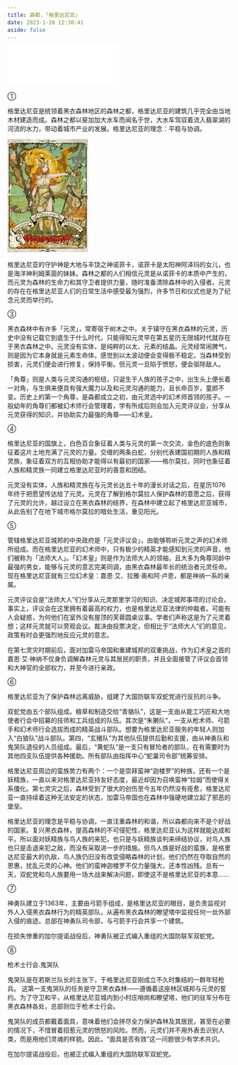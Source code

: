 ```yaml
---
title: 森都.「格里达尼亚」
date: 2023-1-20 12:30:41
aside: false
---
```


<iframe frameborder="no" border="0" marginwidth="0" marginheight="0" width=50% height=86 src="//music.163.com/outchain/player?type=2&id=28409324&auto=1&height=66"></iframe>

①

格里达尼亚是统领着黑衣森林地区的森林之都，格里达尼亚的建筑几乎完全由当地木材建造而成。森林之都以斐加加大水车而闻名于世，大水车驾驭着流入翡翠湖的河流的水力，带动着城市产业的发展。格里达尼亚的理念：平稳与协调。



<img src="异世相遇/异世旅志/双蛇党海报  大地与丰饶之神诺菲卡.jpg" alt="双蛇党海报  大地与丰饶之神诺菲卡" style="zoom:25%;" />

格里达尼亚的守护神是大地与丰饶之神诺菲卡，诺菲卡是太阳神阿泽玛的女儿，也是海洋神利姆莱茵的妹妹。森林之都的人们相信元灵是从诺菲卡的本质中产生的，而元灵为森林的生命力和其守卫者提供力量，随时准备清除森林中的入侵者。元灵的存在在格里达尼亚人们的日常生活中感受最为强烈，许多节日和仪式也是为了纪念元灵而举行的。



③

黑衣森林中有许多「元灵」，常寄宿于树木之中。关于镇守在黑衣森林的元灵，历史中没有记载它到底生于什么时代，只能得知元灵早在第五星历无限城时代就存在于黑衣森林之中。元灵没有实体，是纯粹的以太、元素的结晶。元灵经常闹脾气，则是因为它本身就是元素生命体，感觉到以太波动便会变得极不稳定。当森林受到损害，元灵们便会进行修复，保持平衡。但元灵一旦陷于愤怒，便会驱除敌人。

「角尊」则是人类与元灵沟通的枢纽，只诞生于人族的孩子之中，出生头上便长着一对角，与生俱来便具有强大魔力以及和元灵沟通的能力，且长命百岁，童颜不变。历史上的第一个角尊，是森都成立之初，由元灵选中的幻术师首领的孩子。一般幼年的角尊们都被幻术师行会管理着，学有所成后则会加入元灵评议会，分享从元灵获得的知识，并协助实力最强的角尊——幻术皇。



④

格里达尼亚的国旗上，白色百合象征着人类与元灵的第一次交流，金色的底色则象征着这片土地充满了元灵的力量。交缠的两条白蛇，分别代表建国初期的人族和精灵族，象征着双方的互相协助才能得以有最初的国家——格尔莫拉，同时也象征着人族和精灵族一同建立格里达尼亚时的善意和团结。

元灵没有实体，人族和精灵族在与元灵长达五十年的漫长对话之后，在星历1076年终于把愿望传达给了元灵。元灵在了解到格尔莫拉人保护森林的意愿之后，获得了元灵的允许，越过设立在黑衣森林的结界，在森林中建立起了格里达尼亚城市，从此告别了在地下城市格尔莫拉的暗处生活，重见阳光。



⑤

管辖格里达尼亚城邦的中央政府是「元灵评议会」，由能够聆听元灵之声的幻术师所组成。而在格里达尼亚的幻术师中，只有极少的精英才能感知到元灵的声音，他们被称为「法师大人」。「幻术皇」则是作为法师大人的领袖，且大多为角尊同龄中最强的男女，能够与元灵的意志完美同调，由黑衣森林最年长的统治者元灵任命。现在格里达尼亚就有三位幻术皇：嘉恩·艾、拉雅·奥和阿·卢恩，都是神纳一系的亲属。

元灵评议会是“法师大人”们分享从元灵那里学习的知识、决定城邦事项的讨论会。事实上，评议会在这里拥有着最高的权力，也是格里达尼亚法律的仲裁者。可能有人会疑惑，为何他们在室外没有屋顶的芙蓉圆桌议事。学者们声称这是为了元灵着想；这样元灵就可以旁观会议。裁决由投票决定，但相比于“法师大人”们的意见，政策有时会更强烈地反应元灵的意志。

在第七灵灾时期前后，面对加雷马帝国和重建城邦的双重挑战，作为幻术皇之首的嘉恩·艾·神纳不仅身负调解森林元灵与其居民的职责，并且全面接管了评议会首领和大神官的全部权力，并至今进行亲政。





⑥

格里达尼亚为了保护森林远离威胁，组建了大国防联军双蛇党进行反抗的斗争。

双蛇党由五个部队组成。粮草和制造交给“青貉队”，这是一支由从能工巧匠和大地使者行会中招募的技师和工兵组成的队伍。其次是“朱獭队”，一支从枪术师、弓箭手和幻术师行会选拔而成的精英战斗部队。想要为格里达尼亚服务的年轻人则加入“白狼队”战斗部队。第四，“玄猪队”为其他队伍提供后勤和支援，由从神勇队和鬼哭队退役的人员组成。最后，“黄蛇队”是一支只有冒险者的部队，在有需要时为其他四支队伍提供各种援助。所有部队由指挥中心“蛇巢司令部”统筹安排。

格里达尼亚周边的蛮族势力有两个：一个是崇拜蛮神“迦楼罗”的种族，还有一个是妖精族，一直以来对格里达尼亚持友好态度，最近却因为召唤蛮神“拉姆”而使得关系僵化。第七灵灾之后，森林受到了很大的创伤至今五年仍然没有痊愈，格里达尼亚一直持续着这种无法安定的状态，加雷马帝国也在森林中强硬地建立起了邪恶的堡垒。

格里达尼亚的理念是平稳与协调，一直注重森林的和谐，所以森都向来不是个好战的国家。复兴黑衣森林，提高森林的不可侵犯性，格里达尼亚认为这样就能达成和平。所以面对妖精族与鸟人族的来犯，也只是与妖精族谈判来缔结协议，对鸟人族也只是击退来犯之敌，而没有采取进一步的措施。但鸟人族是好战的蛮族，是格里达尼亚最大的仇敌，鸟人族仍旧没有改变侵略森林的计划，他们仍然在夺取自然的恩惠，扰乱元灵的心神。他们的蛮神迦楼罗不仅力量强大，还本性凶残。总有一天，双蛇党和鸟人族要用一场大战来解决问题，即使这不是格里达尼亚的本意......



⑦

神勇队建立于1363年，主要由弓箭手组成，是格里达尼亚的眼目，是负责监视对外人入侵黑衣森林行为的精英部队，从遍布黑衣森林的瞭望塔中监视任何一丝外部入侵的痕迹。总部在神勇队司令部，与弓箭手行会共享一个建筑。

在损失惨重的加尔提诺战役后，神勇队被正式编入重组的大国防联军双蛇党。



⑧

枪术士行会.鬼哭队

鬼哭队是在若斯兰队长的主张下，于格里达尼亚刚成立不久时集结的一群年轻枪兵。 这第一支鬼哭队的任务是守卫黑衣森林——遵循着这座林区城邦与元灵的誓约。为了守卫和平，从格里达尼亚城内到小村庄哨岗和瞭望塔，他们的驻军分布在黑衣森林各处，总部则位于枪术士行会。

鬼哭队的成员都戴着面具，意味着他们会拼尽全力保护森林及其居民，甚至在必要的情况下，不惜冒着招惹元灵的愤怒的风险。然而，元灵们并不用外表去识别人类，而是用他们灵魂的样貌。因此，“面具是否有效”这一问题很少有学术共识。

在加尔提诺战役后，也被正式编入重组的大国防联军双蛇党。















